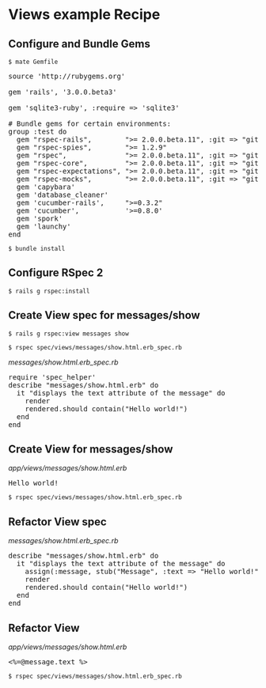 # Views example Recipe #

## Configure and Bundle Gems ##

<code>$ mate Gemfile</code>
    
<pre>source 'http://rubygems.org'

gem 'rails', '3.0.0.beta3'

gem 'sqlite3-ruby', :require => 'sqlite3'

# Bundle gems for certain environments:
group :test do
  gem "rspec-rails",        ">= 2.0.0.beta.11", :git => "git://github.com/rspec/rspec-rails.git"
  gem "rspec-spies",        ">= 1.2.9"
  gem "rspec",              ">= 2.0.0.beta.11", :git => "git://github.com/rspec/rspec.git"
  gem "rspec-core",         ">= 2.0.0.beta.11", :git => "git://github.com/rspec/rspec-core.git"
  gem "rspec-expectations", ">= 2.0.0.beta.11", :git => "git://github.com/rspec/rspec-expectations.git"
  gem "rspec-mocks",        ">= 2.0.0.beta.11", :git => "git://github.com/rspec/rspec-mocks.git"
  gem 'capybara'
  gem 'database_cleaner'
  gem 'cucumber-rails',     ">=0.3.2"
  gem 'cucumber',           '>=0.8.0'
  gem 'spork'
  gem 'launchy'  
end
</pre>

<code>$ bundle install</code>

## Configure RSpec 2 ##

<code>$ rails g rspec:install</code>

## Create View spec for messages/show ##

<code>$ rails g rspec:view messages show</code>

<code>$ rspec spec/views/messages/show.html.erb_spec.rb </code>

*messages/show.html.erb_spec.rb*
<pre>require 'spec_helper'
describe "messages/show.html.erb" do
  it "displays the text attribute of the message" do
    render
    rendered.should contain("Hello world!")
  end
end 
</pre>

## Create View for messages/show ##

*app/views/messages/show.html.erb*
<pre>
Hello world!
</pre>

<code>$ rspec spec/views/messages/show.html.erb_spec.rb </code>

## Refactor View spec ##

*messages/show.html.erb_spec.rb*
<pre>
describe "messages/show.html.erb" do
  it "displays the text attribute of the message" do
    assign(:message, stub("Message", :text => "Hello world!")) # added!
    render
    rendered.should contain("Hello world!")
  end
end 
</pre>

## Refactor View ##
                                                                  
*app/views/messages/show.html.erb*
<pre>
<%=@message.text %>
</pre>

<code>$ rspec spec/views/messages/show.html.erb_spec.rb </code>
